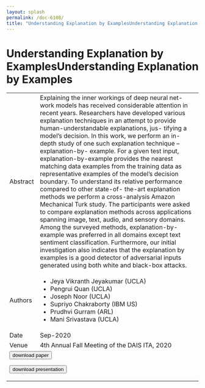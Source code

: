 ```yaml
---
layout: splash
permalink: /doc-6108/
title: "Understanding Explanation by ExamplesUnderstanding Explanation by Examples"
---
```


# Understanding Explanation by ExamplesUnderstanding Explanation by Examples

<table>
    <tbody>
    <tr>
        <td>Abstract</td>
        <td>Explaining the inner workings of deep neural net- work models has received considerable attention in recent years. Researchers have developed various explanation techniques in an attempt to provide human-understandable explanations, jus- tifying a model’s decision. In this work, we perform an in- depth study of one such explanation technique – explanation-by- example. For a given test input, explanation-by-example provides the nearest matching data examples from the training data as representative examples of the model’s decision boundary. To understand its relative performance compared to other state-of- the-art explanation methods we perform a cross-analysis Amazon Mechanical Turk study. The participants were asked to compare explanation methods across applications spanning image, text, audio, and sensory domains. Among the surveyed methods, explanation-by-example was preferred in all domains except text sentiment classification. Furthermore, our initial investigation also indicates that the explanation by examples is a good detector of adversarial inputs generated using both white and black-box attacks.</td>
    </tr>
    <tr>
        <td>Authors</td>
        <td>
            <ul>
                <li>Jeya Vikranth Jeyakumar (UCLA)</li>
                <li>Pengrui Quan (UCLA)</li>
                <li>Joseph Noor (UCLA)</li>
                <li>Supriyo Chakraborty (IBM US)</li>
                <li>Prudhvi Gurram (ARL)</li>
                <li>Mani Srivastava (UCLA)</li>
            </ul>
        </td>
    </tr>
    <tr>
        <td>Date</td>
        <td>Sep-2020</td>
    </tr>
    <tr>
        <td>Venue</td>
        <td>4th Annual Fall Meeting of the DAIS ITA, 2020</td>
    </tr>
        <tr>
            <td colspan="2">
                <form method="get" action="https://ibm.box.com/v/doc-6108-paper">
                    <button type="submit">download paper</button>
                </form>
                <form method="get" action="https://ibm.box.com/v/doc-6108-slides">
                    <button type="submit">download presentation</button>
                </form> 
            </td>
        </tr>
    </tbody>
</table>
